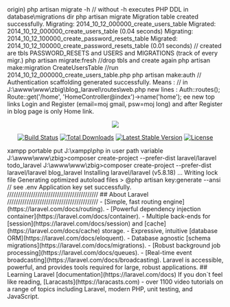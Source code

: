 <?php
// 3.8.2019, 21.3.2019
http://dev1:8083/zbig/blog_laravel/public/blog // see routes in
        // J:\awww\www\zbig\blog_laravel\routes\web.php
http://dev1:8083/zbig/blog_laravel/public/
              // project dir is blog_laravel
              // if xampp, no need php.exe artisan serve
J:\awww\www\zbig\blog_laravel/public/index.php
J:\awww\www\zbig\blog_laravel/resources/views/welcome.blade.php //or blog or about...
J:\awww\www\zbig\blog_laravel/routes/web.php

J:\awww\www\zbig\blog_laravel/app/user.php         is MODEL
J:\awww\www\zbig\blog_laravel/app/Http/Controllers CONTROLLERS
    Controller.php extends BaseController

J:\awww\www\zbig\blog_laravel\config\database.php

Destination Folder: C:\oraclexe\
Oracle Home: C:\oraclexe\app\oracle\product\11.2.0\server\
Oracle Base:C:\oraclexe\
Port for 'Oracle Database Listener': 1521
Port for 'Oracle Services for Microsoft Transaction Server': 2030
Port for 'Oracle HTTP Listener': 8080


https://pecl.php.net/package/oci8/2.2.0/windows
https://blogs.oracle.com/opal/installing-xampp-for-php-and-oracle-database
http://www.oracle.com/technetwork/database/database-technologies/instant-client/downloads/index.html
https://community.oracle.com/community/groundbreakers/database/developer-tools/php
$c = oci_connect("hr", "welcome", "localhost/XE", "AL32UTF8");

https://github.com/yajra/laravel-oci8
composer require yajra/laravel-oci8:"5.8.*"
config/app.php and find the providers key and add:
Yajra\Oci8\Oci8ServiceProvider::class,
If config file is not published, package will automatically use what is declared 
in your .env file database configuration.
php artisan vendor:publish --tag=oracle
Copied File [\vendor\yajra\laravel-oci8\src\config\oracle.php] To [\config\oracle.php]
Publishing complete.


select table_name from tabs order by table_name;

J:\awww\www\zbig\blog_laravel (master -> origin)
php artisan migrate -h  // without -h executes PHP DDL in database\migrations dir

php artisan migrate
    Migration table created successfully.
    Migrating: 2014_10_12_000000_create_users_table
    Migrated:  2014_10_12_000000_create_users_table (0.04 seconds)
    Migrating: 2014_10_12_100000_create_password_resets_table
    Migrated:  2014_10_12_100000_create_password_resets_table (0.01 seconds)
// created are tbls PASSWORD_RESETS and USERS    and MIGRATIONS (track of every migr.)

php artisan migrate:fresh //drop tbls and create again
php artisan make:migration CreateUsersTable //run 2014_10_12_000000_create_users_table.php

php artisan make:auth 
// Authentication scaffolding generated successfully. Means :
// in J:\awww\www\zbig\blog_laravel\routes\web.php new lines :
Auth::routes();
Route::get('/home', 'HomeController@index')->name('home');
ee new top links Login and Register (email=moj gmail, psw=moj long)
and after Register in blog page is only Home link.





<p align="center"><img src="https://laravel.com/assets/img/components/logo-laravel.svg"></p>

<p align="center">
<a href="https://travis-ci.org/laravel/framework"><img src="https://travis-ci.org/laravel/framework.svg" alt="Build Status"></a>
<a href="https://packagist.org/packages/laravel/framework"><img src="https://poser.pugx.org/laravel/framework/d/total.svg" alt="Total Downloads"></a>
<a href="https://packagist.org/packages/laravel/framework"><img src="https://poser.pugx.org/laravel/framework/v/stable.svg" alt="Latest Stable Version"></a>
<a href="https://packagist.org/packages/laravel/framework"><img src="https://poser.pugx.org/laravel/framework/license.svg" alt="License"></a>
</p>

xampp portable
put J:\xampp\php in user path variable
J:\awww\www\zbig>composer create-project --prefer-dist laravel/laravel todo_laravel
J:\awww\www\zbig>composer create-project --prefer-dist laravel/laravel blog_laravel
Installing laravel/laravel (v5.8.18)
...
Writing lock file
Generating optimized autoload files
> @php artisan key:generate --ansi  // see .env
Application key set successfully.






//////////////////////////////////////////
## About Laravel
//////////////////////////////////////////

- [Simple, fast routing engine](https://laravel.com/docs/routing).
- [Powerful dependency injection container](https://laravel.com/docs/container).
- Multiple back-ends for [session](https://laravel.com/docs/session) 
                       and [cache](https://laravel.com/docs/cache) storage.
- Expressive, intuitive [database ORM](https://laravel.com/docs/eloquent).
- Database agnostic [schema migrations](https://laravel.com/docs/migrations).
- [Robust background job processing](https://laravel.com/docs/queues).
- [Real-time event broadcasting](https://laravel.com/docs/broadcasting).

Laravel is accessible, powerful, and provides tools required for large, robust applications.

## Learning Laravel [documentation](https://laravel.com/docs) 

If you don`t feel like reading, [Laracasts](https://laracasts.com) - over 1100 video tutorials on a range of topics including Laravel, modern PHP, unit testing, and JavaScript. 
